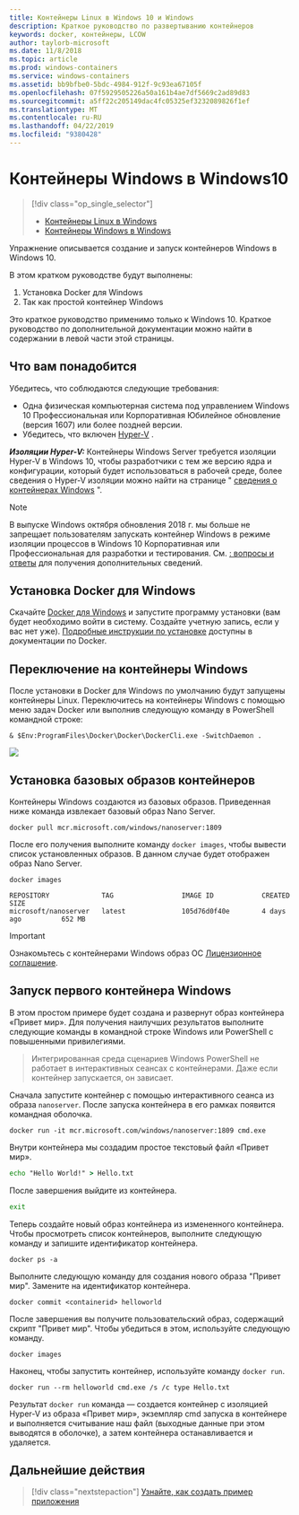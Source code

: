 ```yaml
---
title: Контейнеры Linux в Windows 10 и Windows
description: Краткое руководство по развертыванию контейнеров
keywords: docker, контейнеры, LCOW
author: taylorb-microsoft
ms.date: 11/8/2018
ms.topic: article
ms.prod: windows-containers
ms.service: windows-containers
ms.assetid: bb9bfbe0-5bdc-4984-912f-9c93ea67105f
ms.openlocfilehash: 07f5929505226a50a161b4ae7df5669c2ad89d83
ms.sourcegitcommit: a5ff22c205149dac4fc05325ef3232089826f1ef
ms.translationtype: MT
ms.contentlocale: ru-RU
ms.lasthandoff: 04/22/2019
ms.locfileid: "9380428"
---
```

# <a name="windows-containers-on-windows-10"></a>Контейнеры Windows в Windows10

> [!div class="op_single_selector"]
> - [Контейнеры Linux в Windows](quick-start-windows-10-linux.md)
> - [Контейнеры Windows в Windows](quick-start-windows-10.md)

Упражнение описывается создание и запуск контейнеров Windows в Windows 10.

В этом кратком руководстве будут выполнены:

1. Установка Docker для Windows
2. Так как простой контейнер Windows

Это краткое руководство применимо только к Windows 10. Краткое руководство по дополнительной документации можно найти в содержании в левой части этой страницы.

## <a name="prerequisites"></a>Что вам понадобится
Убедитесь, что соблюдаются следующие требования:
- Одна физическая компьютерная система под управлением Windows 10 Профессиональная или Корпоративная Юбилейное обновление (версия 1607) или более поздней версии. 
- Убедитесь, что включен [Hyper-V](https://docs.microsoft.com/en-us/virtualization/hyper-v-on-windows/reference/hyper-v-requirements) .

***Изоляции Hyper-V:*** Контейнеры Windows Server требуется изоляции Hyper-V в Windows 10, чтобы разработчики с тем же версию ядра и конфигурации, который будет использоваться в рабочей среде, более сведения о Hyper-V изоляции можно найти на странице " [сведения о контейнерах Windows](../about/index.md) ".

> [!NOTE]
> В выпуске Windows октября обновления 2018 г. мы больше не запрещает пользователям запускать контейнер Windows в режиме изоляции процессов в Windows 10 Корпоративная или Профессиональная для разработки и тестирования. См. [: вопросы и ответы](../about/faq.md) для получения дополнительных сведений.

## <a name="install-docker-for-windows"></a>Установка Docker для Windows

Скачайте [Docker для Windows](https://store.docker.com/editions/community/docker-ce-desktop-windows) и запустите программу установки (вам будет необходимо войти в систему. Создайте учетную запись, если у вас нет уже). [Подробные инструкции по установке](https://docs.docker.com/docker-for-windows/install) доступны в документации по Docker.

## <a name="switch-to-windows-containers"></a>Переключение на контейнеры Windows

После установки в Docker для Windows по умолчанию будут запущены контейнеры Linux. Переключитесь на контейнеры Windows с помощью меню задач Docker или выполнив следующую команду в PowerShell командной строке:

```console
& $Env:ProgramFiles\Docker\Docker\DockerCli.exe -SwitchDaemon .
```

![](./media/docker-for-win-switch.png)

## <a name="install-base-container-images"></a>Установка базовых образов контейнеров

Контейнеры Windows создаются из базовых образов. Приведенная ниже команда извлекает базовый образ Nano Server.

```console
docker pull mcr.microsoft.com/windows/nanoserver:1809
```

После его получения выполните команду `docker images`, чтобы вывести список установленных образов. В данном случае будет отображен образ Nano Server.

```console
docker images

REPOSITORY             TAG                 IMAGE ID            CREATED             SIZE
microsoft/nanoserver   latest              105d76d0f40e        4 days ago          652 MB
```

> [!IMPORTANT]
> Ознакомьтесь с контейнерами Windows образ ОС [Лицензионное соглашение](../images-eula.md).

## <a name="run-your-first-windows-container"></a>Запуск первого контейнера Windows

В этом простом примере будет создана и развернут образ контейнера «Привет мир». Для получения наилучших результатов выполните следующие команды в командной строке Windows или PowerShell с повышенными привилегиями.

> Интегрированная среда сценариев Windows PowerShell не работает в интерактивных сеансах с контейнерами. Даже если контейнер запускается, он зависает.

Сначала запустите контейнер с помощью интерактивного сеанса из образа `nanoserver`. После запуска контейнера в его рамках появится командная оболочка.  

```console
docker run -it mcr.microsoft.com/windows/nanoserver:1809 cmd.exe
```

Внутри контейнера мы создадим простое текстовый файл «Привет мир».

```cmd
echo "Hello World!" > Hello.txt
```   

После завершения выйдите из контейнера.

```cmd
exit
```

Теперь создайте новый образ контейнера из измененного контейнера. Чтобы просмотреть список контейнеров, выполните следующую команду и запишите идентификатор контейнера.

```console
docker ps -a
```

Выполните следующую команду для создания нового образа "Привет мир". Замените <containerid> на идентификатор контейнера.

```console
docker commit <containerid> helloworld
```

После завершения вы получите пользовательский образ, содержащий скрипт "Привет мир". Чтобы убедиться в этом, используйте следующую команду.

```console
docker images
```

Наконец, чтобы запустить контейнер, используйте команду `docker run`.

```console
docker run --rm helloworld cmd.exe /s /c type Hello.txt
```

Результат `docker run` команда — создается контейнер с изоляцией Hyper-V из образа «Привет мир», экземпляр cmd запуска в контейнере и выполняется считывание наш файл (выходные данные при этом выводятся в оболочке), а затем контейнера останавливается и удаляется.

## <a name="next-steps"></a>Дальнейшие действия

> [!div class="nextstepaction"]
> [Узнайте, как создать пример приложения](./building-sample-app.md)